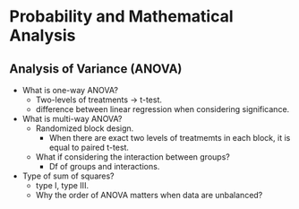 # Probability and Mathematical Analysis

## Analysis of Variance (ANOVA) 

- What is one-way ANOVA?
    - Two-levels of treatments -> t-test.
    - difference between linear regression when considering
      significance.
- What is multi-way ANOVA?
    - Randomized block design.
        - When there are exact two levels of treatmemts in each block,
        it is equal to paired t-test.
    - What if considering the interaction between groups?
        - Df of groups and interactions.
- Type of sum of squares?
    - type I, type III.
    - Why the order of ANOVA matters when data are unbalanced?

